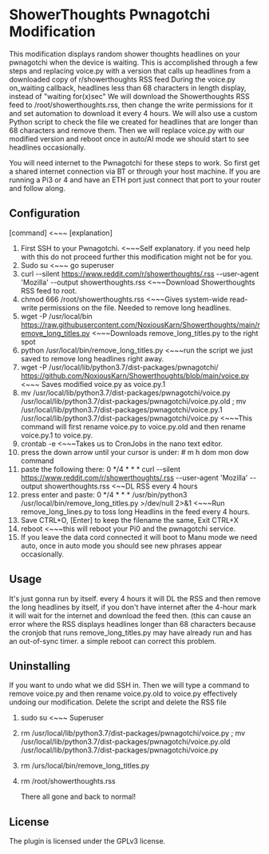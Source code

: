 # ShowerThoughts Pwnagotchi Modification

This modification displays random shower thoughts headlines on your pwnagotchi when the device is waiting. 
This is accomplished through a few steps and replacing voice.py with a version that calls up headlines from a downloaded copy of r/showerthoughts RSS feed
During the voice.py on_waiting callback, headlines less than 68 characters in length display, instead of "waiting for(x)sec"
We will download the Showerthoughts RSS feed to /root/showerthoughts.rss, then change the write permissions for it and set automation to download it every 4 hours. 
We will also use a custom Python script to check the file we created for headlines that are longer than 68 characters and remove them.
Then we will replace voice.py with our modified version and reboot once in auto/AI mode we should start to see headlines occasionally.


You will need internet to the Pwnagotchi for these steps to work. So first get a shared internet connection via BT or through your host machine. If you are running a Pi3 or 4 and have an ETH port just connect that port to your router and follow along. 


## Configuration

[command] <~~~ [explanation]

1. First SSH to your Pwnagotchi. <~~~Self explanatory. if you need help with this do not proceed further this modification might not be for you.
2. Sudo su <~~~ go superuser
3. curl --silent https://www.reddit.com/r/showerthoughts/.rss --user-agent 'Mozilla' --output showerthoughts.rss <~~~Download Showerthoughts RSS feed to root.
4. chmod 666 /root/showerthoughts.rss <~~~Gives system-wide read-write permissions on the file. Needed to remove long headlines.
5. wget -P /usr/local/bin https://raw.githubusercontent.com/NoxiousKarn/Showerthoughts/main/remove_long_titles.py <~~~Downloads remove_long_titles.py to the right spot
6. python /usr/local/bin/remove_long_titles.py <~~~run the script we just saved to remove long headlines right away.
7. wget -P /usr/local/lib/python3.7/dist-packages/pwnagotchi/ https://github.com/NoxiousKarn/Showerthoughts/blob/main/voice.py <~~~ Saves modified voice.py as voice.py.1
8. mv /usr/local/lib/python3.7/dist-packages/pwnagotchi/voice.py /usr/local/lib/python3.7/dist-packages/pwnagotchi/voice.py.old ; mv /usr/local/lib/python3.7/dist-packages/pwnagotchi/voice.py.1 /usr/local/lib/python3.7/dist-packages/pwnagotchi/voice.py <~~~This command will first rename voice.py to voice.py.old and then rename voice.py.1 to voice.py.
9. crontab -e <~~~Takes us to CronJobs in the nano text editor.
10. press the down arrow until your cursor is under: # m h  dom mon dow   command
11. paste the following there: 0 */4 * * * curl --silent https://www.reddit.com/r/showerthoughts/.rss --user-agent 'Mozilla' --output showerthoughts.rss <~~DL RSS every 4 hours
12. press enter and paste: 0 */4 * * * /usr/bin/python3 /usr/local/bin/remove_long_titles.py >/dev/null 2>&1 <~~~Run remove_long_lines.py to toss long Headlins in the feed every 4 hours.
13. Save CTRL+O, [Enter] to keep the filename the same, Exit CTRL+X
14. reboot <~~~this will reboot your Pi0 and the pwnagotchi service.
15. If you leave the data cord connected it will boot to Manu mode we need auto, once in auto mode you should see new phrases appear occasionally.

## Usage
It's just gonna run by itself. every 4 hours it will DL the RSS and then remove the long headlines by itself, if you don't have internet after the 4-hour mark it will wait for the internet and download the feed then. (this can cause an error where the RSS displays headlines longer than 68 characters because the cronjob that runs remove_long_titles.py may have already run and has an out-of-sync timer. a simple reboot can correct this problem.

## Uninstalling
If you want to undo what we did SSH in.
Then we will type a command to remove voice.py and then rename voice.py.old to voice.py effectively undoing our modification. Delete the script and delete the RSS file
1. sudo su <~~~ Superuser
2.  rm /usr/local/lib/python3.7/dist-packages/pwnagotchi/voice.py ; mv /usr/local/lib/python3.7/dist-packages/pwnagotchi/voice.py.old /usr/local/lib/python3.7/dist-packages/pwnagotchi/voice.py
3. rm /urs/local/bin/remove_long_titles.py
4. rm /root/showerthoughts.rss

   There all gone and back to normal!

## License
The plugin is licensed under the GPLv3 license.
